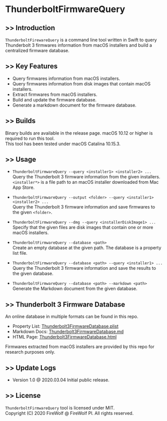 # ThunderboltFirmwareQuery
## >> Introduction 
`ThunderboltFirewareQuery` is a command line tool written in Swift to query Thunderbolt 3 firmwares information from macOS installers and build a centralized firmware database.

## >> Key Features
- Query firmwares information from macOS installers.
- Query firmwares information from disk images that contain macOS installers.
- Extract firmwares from macOS installers.
- Build and update the firmware database.
- Generate a markdown document for the firmware database.

## >> Builds
Binary builds are available in the release page. macOS 10.12 or higher is required to run this tool.  
This tool has been tested under macOS Catalina 10.15.3.  

## >> Usage
- `ThunderboltFirmwareQuery --query <installer1> <installer2> ...`  
    Query the Thunderbolt 3 firmware information from the given installers.  
    `<installer*>` is a file path to an macOS installer downloaded from Mac App Store.

- `ThunderboltFirmwareQuery --output <folder> --query <installer1> <installer2> ...`  
    Query the Thunderbolt 3 firmware information and save firmwares to the given `<folder>`.

- `ThunderboltFirmwareQuery --dmg --query <installerDiskImage1> ...`  
    Specify that the given files are disk images that contain one or more macOS installers.

- `ThunderboltFirmwareQuery --database <path>`  
    Create an empty database at the given path. The database is a property list file.

- `ThunderboltFirmwareQuery --database <path> --query <installer1> ...`  
    Query the Thunderbolt 3 firmware information and save the results to the given database.

- `ThunderboltFirmwareQuery --database <path> --markdown <path>`  
    Generate the Markdown document from the given database.  

## >> Thunderbolt 3 Firmware Database
An online database in multiple formats can be found in this repo.  

- Property List: [Thunderbolt3FirmwareDatabase.plist](ThunderboltFirmwares/Thunderbolt3FirmwareDatabase.plist)
- Markdown Docs: [Thunderbolt3FirmwareDatabase.md](ThunderboltFirmwares/Thunderbolt3FirmwareDatabase.md)
- HTML Page: [Thunderbolt3FirmwareDatabase.html](https://www.firewolf.science/static/articles/tbt3/Thunderbolt3FirmwareDatabase.html)  

Firmwares extracted from macOS installers are provided by this repo for research purposes only.

## >> Update Logs
- Version 1.0 @ 2020.03.04
    Initial public release.

## >> License
`ThunderboltFirmwareQuery` tool is licensed under MIT.  
Copyright (C) 2020 FireWolf @ FireWolf Pl. All rights reserved.
